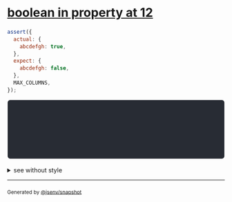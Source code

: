 # [boolean in property at 12](../../max_columns.test.js#L70)

```js
assert({
  actual: {
    abcdefgh: true,
  },
  expect: {
    abcdefgh: false,
  },
  MAX_COLUMNS,
});
```

![img](throw.svg)

<details>
  <summary>see without style</summary>

```console
AssertionError: actual and expect are different

actual: {
  abcdefgh,
}
expect: {
  abcdefgh,
}
```

</details>

---
<sub>
  Generated by <a href="https://github.com/jsenv/core/tree/main/packages/independent/snapshot">@jsenv/snapshot</a>
</sub>
